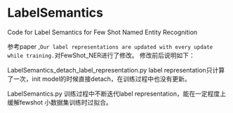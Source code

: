 # LabelSemantics
Code for Label Semantics for Few Shot Named Entity Recognition

参考paper ,`Our label representations are updated with every update while training.`对FewShot_NER进行了修改。
修改前后说明如下：

LabelSemantics_detach_label_representation.py    label representation只计算了一次，init model的时候直接detach，在训练过程中也没有更新。

LabelSemantics.py      训练过程中不断迭代label representation，能在一定程度上缓解fewshot 小数据集训练时过拟合。

